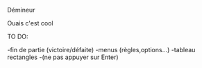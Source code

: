 Démineur

Ouais c'est cool

TO DO:

   -fin de partie (victoire/défaite)
	-menus (règles,options...)
	-tableau rectangles
	-(ne pas appuyer sur Enter)

